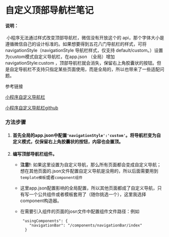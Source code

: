 # 自定义顶部导航栏笔记

#### 说明：

​        小程序无法通过样式改变顶部导航栏，微信没有开放这个的 api，那个字体大小是遵循微信自己的设计标准的。如果想要得到五花八门导航栏的样式，可将navigationStyle（navigationStyle 导航栏样式，仅支持 default/custom。）设置为custom模式自定义导航栏，在app.json （全局）增加 navigationStyle:custom ，顶部导航栏就会消失，保留右上角胶囊状的按钮。但是自定导航栏不支持只指定某些页面使用，而是全局的，所以也带来了一些适配问题。

参考链接

[小程序自定义导航栏](http://www.pianshen.com/article/985759307/)

[小程序自定义导航栏github](https://github.com/mulook/weapp-navigation-bar)

### 方法步骤

1. #### **首先全局的app.json中配置`'navigationStyle':'custom'`。将导航栏变为自定义模式，仅保留右上角胶囊状的按钮，内容也会置顶。**

2. **编写顶部导航栏组件。**

   - **注意!**: 如果这里设置为自定义导航，那么所有页面都会变成自定义导航；想在其他页面的.json文件配置自定义导航是没用的，所以后面需要用到`template模板`或者`component组件`

   - 这里app.json配置影响的全局配置，所以其他页面都成了自定义导航，只有写一个公共组件或者模板套用了（随你挑选一个），这里我选择component构造器。

   - 在需要引入组件的页面的josn文件中配置组件文件路径：例如

     ```
      "usingComponents": {
         "navigationBar": "/components/navigationBar/index"
       }
     ```

     